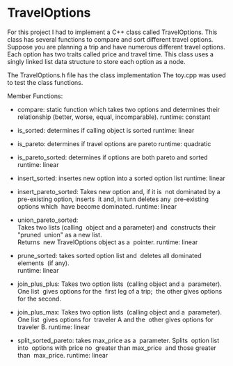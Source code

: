 # TravelOptions

For this project I had to implement a C++ class called TravelOptions.
This class has several functions to compare and sort different travel options.
Suppose you are planning a trip and have numerous different travel options. Each option has two traits called price and travel time.
This class uses a singly linked list data structure to store each option as a node.

The TravelOptions.h file has the class implementation
The toy.cpp was used to test the class functions.

Member Functions:

- compare: 
  static function which takes two options and determines their relationship (better, worse, equal, incomparable).
  runtime: constant
  
- is_sorted: 
  determines if calling object is sorted
  runtime: linear
 
 - is_pareto: 
  determines if travel options are pareto
  runtime: quadratic
  
 - is_pareto_sorted: 
  determines if options are both pareto and sorted
  runtime: linear
  
 - insert_sorted: 
  insertes new option into a sorted option list
  runtime: linear
  
 - insert_pareto_sorted: 
   Takes new option and, if it is  not dominated by a  pre-existing option, inserts  it and, in turn 
   deletes any  pre-existing options which  have become dominated.
   runtime: linear
   
 - union_pareto_sorted:  
   Takes two lists (calling  object and a parameter) and  constructs their "pruned  union" as a new list.  
   Returns  new TravelOptions object as a  pointer.
   runtime: linear
   
 - prune_sorted: 
   takes sorted option list and  deletes all dominated elements  (if any).  
   runtime: linear
   
 - join_plus_plus: 
   Takes two option lists  (calling object and a  parameter).  One list  gives options for the  first leg 
   of a trip;  the other gives options  for the second.
 
 - join_plus_max: 
   Takes two option lists  (calling object and a  parameter).  One list  gives options for  traveler A and the  
   other gives options for  traveler B.
   runtime: linear
   
 - split_sorted_pareto: 
   takes max_price as a  parameter.  Splits  option list into  options with price no  greater than 
   max_price  and those greater than  max_price.
   runtime: linear
   


